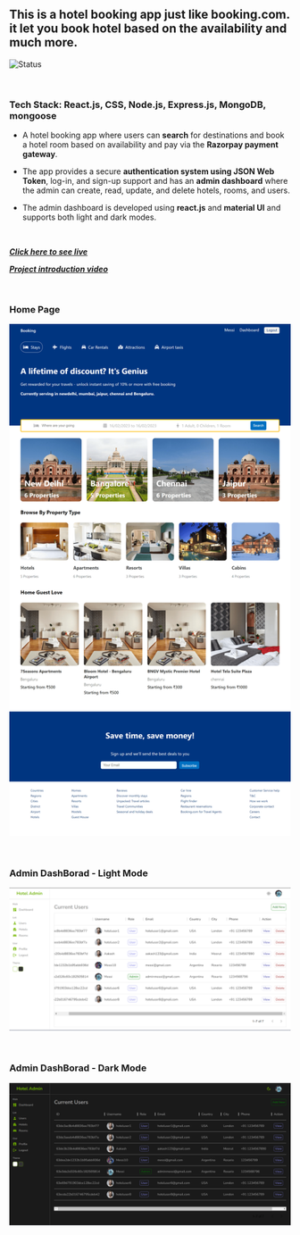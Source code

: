 ## This is a hotel booking app just like booking.com. it let you book hotel based on the availability and much more.

![Status](https://img.shields.io/badge/Status-Live-green)

<br>

### Tech Stack: React.js, CSS, Node.js, Express.js, MongoDB, mongoose 

- A hotel booking app where users can **search** for destinations and book a hotel room based on availability and pay via the **Razorpay payment gateway**.

- The app provides a secure **authentication system using JSON Web Token**, log-in, and sign-up support and has an **admin dashboard** where the admin can create, read, update, and delete hotels, rooms, and users.

- The admin dashboard is developed using **react.js** and **material UI** and supports both light and dark modes.

<br>

***[Click here to see live](https://shivanand-hotel-booking.netlify.app)***

***[Project introduction video](https://www.youtube.com/watch?v=ryjh2uTD1mg)***

<br>

### Home Page
![homepage](./images/shivanand-hotel-booking.netlify.app_%20(1).png)

<br>

### Admin DashBorad - Light Mode

![admin-dashboard](./images/admin-users-light.png)

<br>

### Admin DashBorad - Dark Mode

![admin-dashboard](./images/admin-users.png)